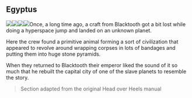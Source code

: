 ## Egyptus

![](texture-egyptus_wall_sarcophagus_left)![](texture-egyptus_wall_sarcophagus_away?float-right)![](texture-egyptus_wall_hieroglyphics_left?clear-left)![](texture-egyptus_wall_hieroglyphics_away?float-right&clear-right)Once, a long time ago, a craft from Blacktooth got a bit lost while doing a
hyperspace jump and landed on an unknown planet.

Here the crew found a primitive
animal forming a sort of civilization that appeared to revolve around wrapping
corpses in lots of bandages and putting them into huge stone pyramids.

When they
returned to Blacktooth their emperor liked the sound of it so much that he
rebuilt the capital city of one of the slave planets to resemble the story.

> Section adapted from the original Head over Heels manual
